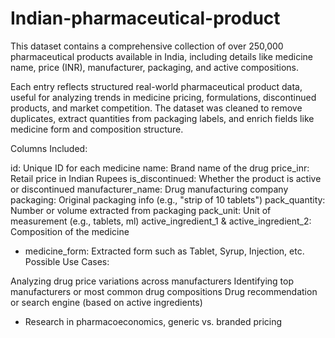 # Indian-pharmaceutical-product
This dataset contains a comprehensive collection of over 250,000 pharmaceutical products available in India, including details like medicine name, price (INR), manufacturer, packaging, and active compositions.

Each entry reflects structured real-world pharmaceutical product data, useful for analyzing trends in medicine pricing, formulations, discontinued products, and market competition. The dataset was cleaned to remove duplicates, extract quantities from packaging labels, and enrich fields like medicine form and composition structure.

Columns Included:

id: Unique ID for each medicine
name: Brand name of the drug
price_inr: Retail price in Indian Rupees
is_discontinued: Whether the product is active or discontinued
manufacturer_name: Drug manufacturing company
packaging: Original packaging info (e.g., "strip of 10 tablets")
pack_quantity: Number or volume extracted from packaging
pack_unit: Unit of measurement (e.g., tablets, ml)
active_ingredient_1 & active_ingredient_2: Composition of the medicine
* medicine_form: Extracted form such as Tablet, Syrup, Injection, etc.
Possible Use Cases:

Analyzing drug price variations across manufacturers
Identifying top manufacturers or most common drug compositions
Drug recommendation or search engine (based on active ingredients)
* Research in pharmacoeconomics, generic vs. branded pricing
